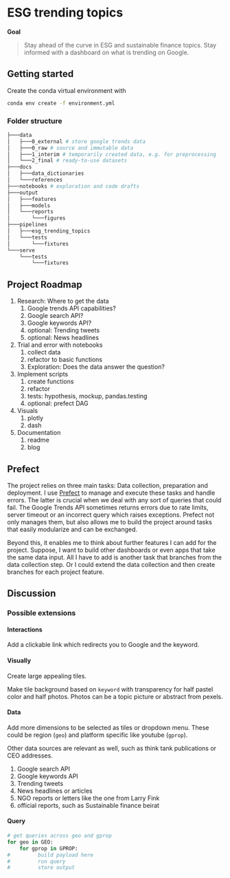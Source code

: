 # ESG trending topics

__Goal__ 
> Stay ahead of the curve in ESG and sustainable finance topics. Stay informed with a dashboard on what is trending on Google.

## Getting started

Create the conda virtual environment with 

```bash
conda env create -f environment.yml
```


### Folder structure
```bash
├───data
│   ├───0_external # store google trends data
│   ├───0_raw # source and immutable data
│   ├───1_interim # temporarily created data, e.g. for preprocessing
│   └───2_final # ready-to-use datasets
├───docs
│   ├───data_dictionaries
│   └───references
├───notebooks # exploration and code drafts
├───output
│   ├───features
│   ├───models
│   └───reports
│       └───figures
├───pipelines
│   ├───esg_trending_topics
│   └───tests
│       └───fixtures
└───serve
    └───tests
        └───fixtures
```

## Project Roadmap

1. Research: Where to get the data
    1. Google trends API capabilities?
    1. Google search API?
    1. Google keywords API?
    1. optional: Trending tweets
    1. optional: News headlines
1. Trial and error with notebooks
    1. collect data
    1. refactor to basic functions
    1. Exploration: Does the data answer the question?
1. Implement scripts
    1. create functions
    1. refactor
    1. tests: hypothesis, mockup, pandas.testing
    1. optional: prefect DAG
1. Visuals
    1. plotly
    1. dash
1. Documentation
    1. readme
    1. blog

## Prefect

The project relies on three main tasks: Data collection, preparation and  deployment. I use [Prefect](https://www.prefect.io/) to manage and execute these tasks and handle errors. The latter is crucial when we deal with any sort of queries that could fail. The Google Trends API sometimes returns errors due to rate limits, server timeout or an incorrect query which raises exceptions. Prefect not only manages them, but also allows me to build the project around tasks that easily modularize and can be exchanged. 

Beyond this, it enables me to think about further features I can add for the project. Suppose, I want to build other dashboards or even apps that take the same data input. All I have to add is another task that branches from the data collection step. Or I could extend the data collection and then create branches for each project feature. 

 <!-- TODO: add image of branches in prefect -->

## Discussion

### Possible extensions

#### Interactions

Add a clickable link which redirects you to Google and the keyword.  

#### Visually

Create large appealing tiles. 

Make tile background based on `keyword` with transparency for half pastel 
color and half photos. Photos can be a topic picture or abstract from pexels.

#### Data

Add more dimensions to be selected as tiles or dropdown menu. These could be region (`geo`) and platform specific like youtube (`gprop`). 

Other data sources are relevant as well, such as think tank publications or CEO addresses.   


1. Google search API
1. Google keywords API
1. Trending tweets
1. News headlines or articles
2. NGO reports or letters like the one from Larry Fink
3. official reports, such as Sustainable finance beirat


#### Query 

```python 
# get queries across geo and gprop
for geo in GEO:
    for gprop in GPROP:
#         build payload here
#         run query
#         store output

```




